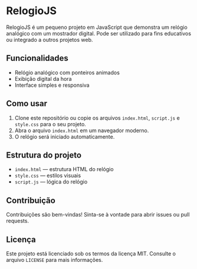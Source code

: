 # RelogioJS

RelogioJS é um pequeno projeto em JavaScript que demonstra um relógio analógico com um mostrador digital. Pode ser utilizado para fins educativos ou integrado a outros projetos web.

## Funcionalidades

- Relógio analógico com ponteiros animados
- Exibição digital da hora
- Interface simples e responsiva

## Como usar

1. Clone este repositório ou copie os arquivos `index.html`, `script.js` e `style.css` para o seu projeto.
2. Abra o arquivo `index.html` em um navegador moderno.
3. O relógio será iniciado automaticamente.

## Estrutura do projeto

- `index.html` — estrutura HTML do relógio
- `style.css` — estilos visuais
- `script.js` — lógica do relógio

## Contribuição

Contribuições são bem-vindas! Sinta-se à vontade para abrir issues ou pull requests.

## Licença

Este projeto está licenciado sob os termos da licença MIT. Consulte o arquivo `LICENSE` para mais informações.

